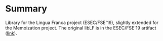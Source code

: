 # Summary

Library for the Lingua Franca project (ESEC/FSE'19), slightly extended for the Memoization project.
The original libLF is in the ESEC/FSE'19 artifact ([link](https://zenodo.org/record/3264018#.XnAhtJNKhQI)).
